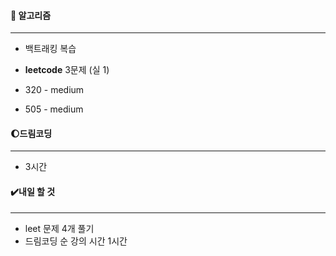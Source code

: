 #### 📖 알고리즘

------

* 백트래킹 복습

- **leetcode** 3문제 (실 1)

- 320 - medium

- 505 - medium

  

  

#### :moon:드림코딩

---

* 3시간

  

#### ✔️내일 할 것

------

* leet 문제 4개 풀기
* 드림코딩 순 강의 시간 1시간